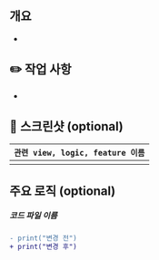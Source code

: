 ## 개요
<!-- 무슨 이유로 코드를 변경했는지
어떤 위험이나 장애가 발견되었는지
어떤 부분에 리뷰어가 집중하면 좋을지
관련 스크린샷
테스트 계획 또는 완료 사항 -->
<!-- 1. 먼저 해당 PR과 관련된 issue를 멘션해주세요. -->
<!-- (예시) 
- @issueNumber
- 메인 홈 뷰의 UI를 전체 구현했습니다. 
-->

- 

## ✏️ 작업 사항
<!-- 2. 작업한 내용을 작성해주세요. -->
<!-- (예시)
- 관리자용 대시보드 구현
- 관리자용 권한 수정 버튼 추가
-->

- 

## 📸 스크린샷 (optional)
<!-- 3. 작업한 사항을 시각적으로 보여줄 수 있다면 첨부 해주세요. -->
| `관련 view, logic, feature 이름` |
| :--: | 
| <img src=""> |


## 주요 로직 (optional)
<!-- 4. 작업한 사항을 시각적으로 보여줄 수 있다면 첨부 해주세요. -->
##### 코드 파일 이름
```diff
- print("변경 전")
+ print("변경 후")
```
